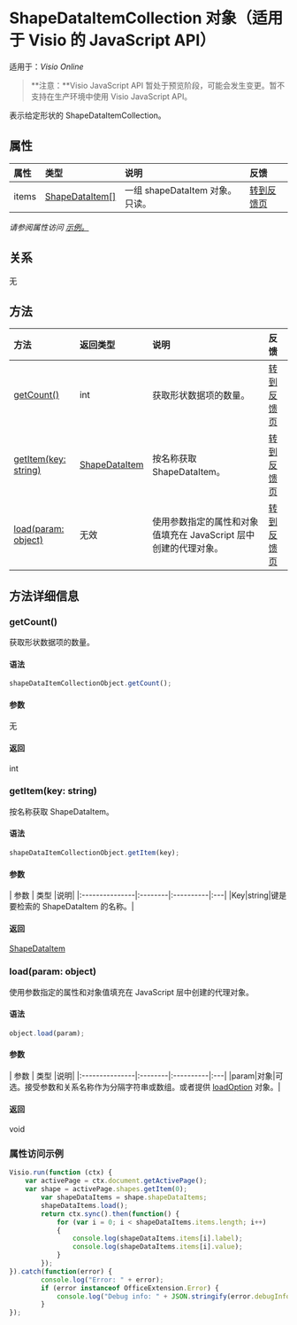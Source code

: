 # <a name="shapedataitemcollection-object-javascript-api-for-visio"></a>ShapeDataItemCollection 对象（适用于 Visio 的 JavaScript API）

适用于：_Visio Online_
>**注意：**Visio JavaScript API 暂处于预览阶段，可能会发生变更。暂不支持在生产环境中使用 Visio JavaScript API。

表示给定形状的 ShapeDataItemCollection。

## <a name="properties"></a>属性

| 属性       | 类型    |说明| 反馈|
|:---------------|:--------|:----------|:---|
|items|[ShapeDataItem[]](shapedataitem.md)|一组 shapeDataItem 对象。只读。|[转到反馈页](https://github.com/OfficeDev/office-js-docs/issues/new?title=Visio-shapeDataItemCollection-items)|

_请参阅属性访问 [示例。](#property-access-examples)_

## <a name="relationships"></a>关系
无


## <a name="methods"></a>方法

| 方法           | 返回类型    |说明| 反馈|
|:---------------|:--------|:----------|:---|
|[getCount()](#getcount)|int|获取形状数据项的数量。|[转到反馈页](https://github.com/OfficeDev/office-js-docs/issues/new?title=Visio-shapeDataItemCollection-getCount)|
|[getItem(key: string)](#getitemkey-string)|[ShapeDataItem](shapedataitem.md)|按名称获取 ShapeDataItem。|[转到反馈页](https://github.com/OfficeDev/office-js-docs/issues/new?title=Visio-shapeDataItemCollection-getItem)|
|[load(param: object)](#loadparam-object)|无效|使用参数指定的属性和对象值填充在 JavaScript 层中创建的代理对象。|[转到反馈页](https://github.com/OfficeDev/office-js-docs/issues/new?title=Visio-shapeDataItemCollection-load)|

## <a name="method-details"></a>方法详细信息


### <a name="getcount"></a>getCount()
获取形状数据项的数量。

#### <a name="syntax"></a>语法
```js
shapeDataItemCollectionObject.getCount();
```

#### <a name="parameters"></a>参数
无

#### <a name="returns"></a>返回
int

### <a name="getitemkey-string"></a>getItem(key: string)
按名称获取 ShapeDataItem。

#### <a name="syntax"></a>语法
```js
shapeDataItemCollectionObject.getItem(key);
```

#### <a name="parameters"></a>参数
| 参数       | 类型    |说明|
|:---------------|:--------|:----------|:---|
|Key|string|键是要检索的 ShapeDataItem 的名称。|

#### <a name="returns"></a>返回
[ShapeDataItem](shapedataitem.md)

### <a name="loadparam-object"></a>load(param: object)
使用参数指定的属性和对象值填充在 JavaScript 层中创建的代理对象。

#### <a name="syntax"></a>语法
```js
object.load(param);
```

#### <a name="parameters"></a>参数
| 参数       | 类型    |说明|
|:---------------|:--------|:----------|:---|
|param|对象|可选。接受参数和关系名称作为分隔字符串或数组。或者提供 [loadOption](loadoption.md) 对象。|

#### <a name="returns"></a>返回
void
### <a name="property-access-examples"></a>属性访问示例
```js
Visio.run(function (ctx) { 
    var activePage = ctx.document.getActivePage();
    var shape = activePage.shapes.getItem(0);
        var shapeDataItems = shape.shapeDataItems;
        shapeDataItems.load();
        return ctx.sync().then(function() {
            for (var i = 0; i < shapeDataItems.items.length; i++)
            {
                console.log(shapeDataItems.items[i].label);
                console.log(shapeDataItems.items[i].value);
            }
        });
}).catch(function(error) {
        console.log("Error: " + error);
        if (error instanceof OfficeExtension.Error) {
            console.log("Debug info: " + JSON.stringify(error.debugInfo));
        }
});
```
